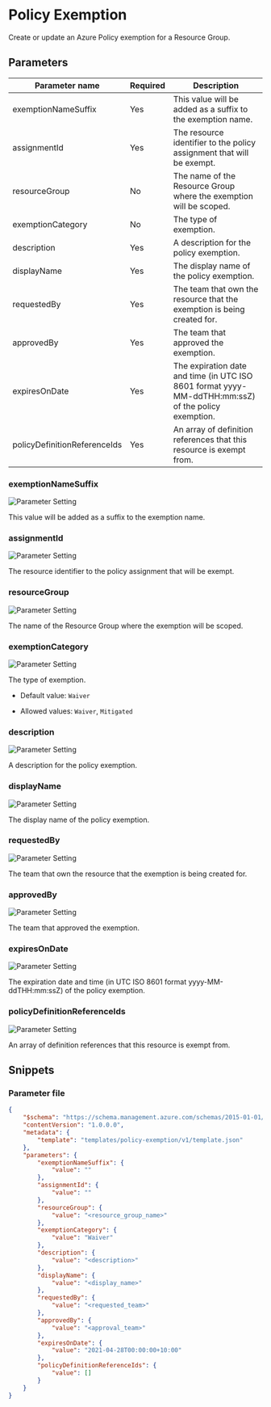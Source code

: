 # Policy Exemption

Create or update an Azure Policy exemption for a Resource Group.

## Parameters

Parameter name | Required | Description
-------------- | -------- | -----------
exemptionNameSuffix | Yes      | This value will be added as a suffix to the exemption name.
assignmentId   | Yes      | The resource identifier to the policy assignment that will be exempt.
resourceGroup  | No       | The name of the Resource Group where the exemption will be scoped.
exemptionCategory | No       | The type of exemption.
description    | Yes      | A description for the policy exemption.
displayName    | Yes      | The display name of the policy exemption.
requestedBy    | Yes      | The team that own the resource that the exemption is being created for.
approvedBy     | Yes      | The team that approved the exemption.
expiresOnDate  | Yes      | The expiration date and time (in UTC ISO 8601 format yyyy-MM-ddTHH:mm:ssZ) of the policy exemption.
policyDefinitionReferenceIds | Yes      | An array of definition references that this resource is exempt from.

### exemptionNameSuffix

![Parameter Setting](https://img.shields.io/badge/parameter-required-orange?style=flat-square)

This value will be added as a suffix to the exemption name.

### assignmentId

![Parameter Setting](https://img.shields.io/badge/parameter-required-orange?style=flat-square)

The resource identifier to the policy assignment that will be exempt.

### resourceGroup

![Parameter Setting](https://img.shields.io/badge/parameter-optional-green?style=flat-square)

The name of the Resource Group where the exemption will be scoped.

### exemptionCategory

![Parameter Setting](https://img.shields.io/badge/parameter-optional-green?style=flat-square)

The type of exemption.

- Default value: `Waiver`

- Allowed values: `Waiver`, `Mitigated`

### description

![Parameter Setting](https://img.shields.io/badge/parameter-required-orange?style=flat-square)

A description for the policy exemption.

### displayName

![Parameter Setting](https://img.shields.io/badge/parameter-required-orange?style=flat-square)

The display name of the policy exemption.

### requestedBy

![Parameter Setting](https://img.shields.io/badge/parameter-required-orange?style=flat-square)

The team that own the resource that the exemption is being created for.

### approvedBy

![Parameter Setting](https://img.shields.io/badge/parameter-required-orange?style=flat-square)

The team that approved the exemption.

### expiresOnDate

![Parameter Setting](https://img.shields.io/badge/parameter-required-orange?style=flat-square)

The expiration date and time (in UTC ISO 8601 format yyyy-MM-ddTHH:mm:ssZ) of the policy exemption.

### policyDefinitionReferenceIds

![Parameter Setting](https://img.shields.io/badge/parameter-required-orange?style=flat-square)

An array of definition references that this resource is exempt from.

## Snippets

### Parameter file

```json
{
    "$schema": "https://schema.management.azure.com/schemas/2015-01-01/deploymentParameters.json#",
    "contentVersion": "1.0.0.0",
    "metadata": {
        "template": "templates/policy-exemption/v1/template.json"
    },
    "parameters": {
        "exemptionNameSuffix": {
            "value": ""
        },
        "assignmentId": {
            "value": ""
        },
        "resourceGroup": {
            "value": "<resource_group_name>"
        },
        "exemptionCategory": {
            "value": "Waiver"
        },
        "description": {
            "value": "<description>"
        },
        "displayName": {
            "value": "<display_name>"
        },
        "requestedBy": {
            "value": "<requested_team>"
        },
        "approvedBy": {
            "value": "<approval_team>"
        },
        "expiresOnDate": {
            "value": "2021-04-28T00:00:00+10:00"
        },
        "policyDefinitionReferenceIds": {
            "value": []
        }
    }
}
```
